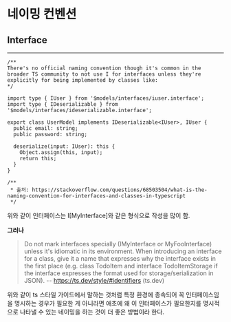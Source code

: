 # 네이밍 컨벤션

## Interface
<hr/>

```JS
/**
There's no official naming convention though it's common in the broader TS community to not use I for interfaces unless they're explicitly for being implemented by classes like:
*/

import type { IUser } from '$models/interfaces/iuser.interface';
import type { IDeserializable } from '$models/interfaces/ideserializable.interface';

export class UserModel implements IDeserializable<IUser>, IUser {
  public email: string;
  public password: string;

  deserialize(input: IUser): this {
    Object.assign(this, input);
    return this;
  }
}

/**
 * 출처: https://stackoverflow.com/questions/68503504/what-is-the-naming-convention-for-interfaces-and-classes-in-typescript
 */
```

위와 같이 인터페이스는 I[MyInterface]와 같은 형식으로 작성을 많이 함. 

**그러나**

> Do not mark interfaces specially (IMyInterface or MyFooInterface) unless it's idiomatic in its environment. When introducing an interface for a class, give it a name that expresses why the interface exists in the first place (e.g. class TodoItem and interface TodoItemStorage if the interface expresses the format used for storage/serialization in JSON). -- https://ts.dev/style/#identifiers (ts.dev)

위와 같이 ts 스타일 가이드에서 말하는 것처럼 특정 환경에 종속되어 꼭 인터페이스임을 명시하는 경우가 필요한 게 아니라면 애초에 왜 이 인터페이스가 필요한지를 명시적으로 나타낼 수 있는 네이밍을 하는 것이 더 좋은 방법이라 한다.